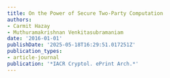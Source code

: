 ```yaml
---
title: On the Power of Secure Two-Party Computation
authors:
- Carmit Hazay
- Muthuramakrishnan Venkitasubramaniam
date: '2016-01-01'
publishDate: '2025-05-18T16:29:51.017251Z'
publication_types:
- article-journal
publication: '*IACR Cryptol. ePrint Arch.*'
---
```

